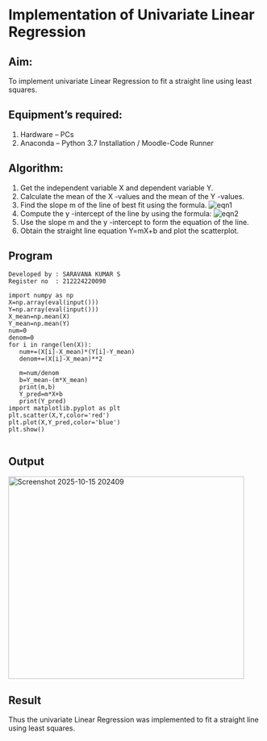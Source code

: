 # Implementation of Univariate Linear Regression
## Aim:
To implement univariate Linear Regression to fit a straight line using least squares.
## Equipment’s required:
1.	Hardware – PCs
2.	Anaconda – Python 3.7 Installation / Moodle-Code Runner
## Algorithm:
1.	Get the independent variable X and dependent variable Y.
2.	Calculate the mean of the X -values and the mean of the Y -values.
3.	Find the slope m of the line of best fit using the formula.
 ![eqn1](./eq1.jpg)
4.	Compute the y -intercept of the line by using the formula:
![eqn2](./eq2.jpg)  
5.	Use the slope m and the y -intercept to form the equation of the line.
6.	Obtain the straight line equation Y=mX+b and plot the scatterplot.
## Program
```
Developed by : SARAVANA KUMAR S
Register no  : 212224220090

import numpy as np
X=np.array(eval(input()))
Y=np.array(eval(input()))
X_mean=np.mean(X)
Y_mean=np.mean(Y)
num=0
denom=0
for i in range(len(X)):
   num+=(X[i]-X_mean)*(Y[i]-Y_mean)
   denom+=(X[i]-X_mean)**2

   m=num/denom
   b=Y_mean-(m*X_mean)
   print(m,b)
   Y_pred=m*X+b
   print(Y_pred)
import matplotlib.pyplot as plt
plt.scatter(X,Y,color='red')
plt.plot(X,Y_pred,color='blue')
plt.show()


```
## Output

<img width="467" height="402" alt="Screenshot 2025-10-15 202409" src="https://github.com/user-attachments/assets/3114b067-8e10-433f-a426-c6780204463f" />

## Result
Thus the univariate Linear Regression was implemented to fit a straight line using least squares.
